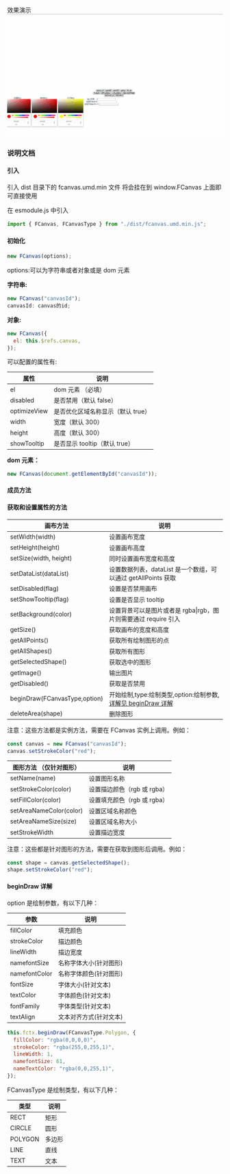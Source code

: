 效果演示
![image](https://github.com/fanjiayu-kazuo/fcanvas/blob/main/%E6%BC%94%E7%A4%BA.gif)
### 说明文档

#### 引入

引入 dist 目录下的 fcanvas.umd.min 文件
将会挂在到 window.FCanvas 上面即可直接使用

在 esmodule.js 中引入

```javascript
import { FCanvas, FCanvasType } from "./dist/fcanvas.umd.min.js";
```

#### 初始化

```javascript
new FCanvas(options);
```

options:可以为字符串或者对象或是 dom 元素

**字符串:**

```javascript
new FCanvas("canvasId");
canvasId: canvas的id;
```

**对象:**

```javascript
new FCanvas({
  el: this.$refs.canvas,
});
```

可以配置的属性有:

| 属性         | 说明                              |
| ------------ | --------------------------------- |
| el           | dom 元素 （必填）                 |
| disabled     | 是否禁用（默认 false）            |
| optimizeView | 是否优化区域名称显示（默认 true） |
| width        | 宽度（默认 300）                  |
| height       | 高度（默认 300）                  |
| showTooltip  | 是否显示 tooltip（默认 true）     |

**dom 元素：**

```javascript
new FCanvas(document.getElementById("canvasId"));
```

#### 成员方法

#### 获取和设置属性的方法

| 画布方法                      | 说明                                                                           |
| ----------------------------- | ------------------------------------------------------------------------------ |
| setWidth(width)               | 设置画布宽度                                                                   |
| setHeight(height)             | 设置画布高度                                                                   |
| setSize(width, height)        | 同时设置画布宽度和高度                                                         |
| setDataList(dataList)         | 设置数据列表，dataList 是一个数组，可以通过 getAllPoints 获取                  |
| setDisabled(flag)             | 设置是否禁用画布                                                               |
| setShowTooltip(flag)          | 设置是否显示 tooltip                                                           |
| setBackground(color)          | 设置背景可以是图片或者是 rgba\|rgb，图片则需要通过 require 引入                |
| getSize()                     | 获取画布的宽度和高度                                                           |
| getAllPoints()                | 获取所有绘制图形的点                                                           |
| getAllShapes()                | 获取所有图形                                                                   |
| getSelectedShape()            | 获取选中的图形                                                                 |
| getImage()                    | 输出图片                                                                       |
| getDisabled()                 | 获取是否禁用                                                                   |
| beginDraw(FCanvasType,option) | 开始绘制,type:绘制类型,option:绘制参数,[详解见 beginDraw 详解](#begindraw详解) |
| deleteArea(shape)             | 删除图形                                                                       |

注意：这些方法都是实例方法，需要在 FCanvas 实例上调用。例如：

```javascript
const canvas = new FCanvas("canvasId");
canvas.setStrokeColor("red");
```

| 图形方法 （仅针对图形） | 说明                        |
| ----------------------- | --------------------------- |
| setName(name)           | 设置图形名称                |
| setStrokeColor(color)   | 设置描边颜色（rgb 或 rgba） |
| setFillColor(color)     | 设置填充颜色（rgb 或 rgba） |
| setAreaNameColor(color) | 设置区域名称颜色            |
| setAreaNameSize(size)   | 设置区域名称大小            |
| setStrokeWidth          | 设置描边宽度                |

注意：这些都是针对图形的方法，需要在获取到图形后调用。例如：

```javascript
const shape = canvas.getSelectedShape();
shape.setStrokeColor("red");
```

#### <a id="begindraw详解">beginDraw 详解</a>

option 是绘制参数，有以下几种：

| 参数          | 说明                   |
| ------------- | ---------------------- |
| fillColor     | 填充颜色               |
| strokeColor   | 描边颜色               |
| lineWidth     | 描边宽度               |
| namefontSize  | 名称字体大小(针对图形) |
| namefontColor | 名称字体颜色(针对图形) |
| fontSize      | 字体大小(针对文本)     |
| textColor     | 字体颜色(针对文本)     |
| fontFamily    | 字体类型(针对文本)     |
| textAlign     | 文本对齐方式(针对文本) |

```javascript
this.fctx.beginDraw(FCanvasType.Polygon, {
  fillColor: "rgba(0,0,0,0)",
  strokeColor: "rgba(255,0,255,1)",
  lineWidth: 1,
  namefontSize: 61,
  nameTextColor: "rgba(0,0,255,1)",
});
```

FCanvasType 是绘制类型，有以下几种：

| 类型    | 说明   |
| ------- | ------ |
| RECT    | 矩形   |
| CIRCLE  | 圆形   |
| POLYGON | 多边形 |
| LINE    | 直线   |
| TEXT    | 文本   |
